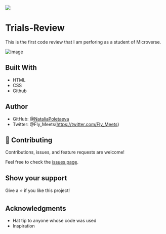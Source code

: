 ![](https://img.shields.io/badge/Microverse-blueviolet)

# Trials-Review

This is the first code review that I am perforing as a student of Microverse.

![image](https://user-images.githubusercontent.com/91270103/138677560-30d68572-6b26-4b4f-bae8-de239155ecbd.png)

## Built With

- HTML
- CSS
- Github

## Author
- GitHub: [@NataliaPoletaeva](https://github.com/NataliaPoletaeva)
- Twitter: @Fly_Meets(https://twitter.com/Fly_Meets)

## 🤝 Contributing

Contributions, issues, and feature requests are welcome!

Feel free to check the [issues page](../../issues/).

## Show your support

Give a ⭐️ if you like this project!

## Acknowledgments

- Hat tip to anyone whose code was used
- Inspiration
